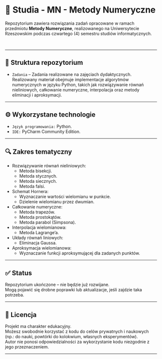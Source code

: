 # 📘 Studia - MN - Metody Numeryczne

Repozytorium zawiera rozwiązania zadań opracowane w ramach przedmiotu **Metody Numeryczne**, realizowanego na Uniwersytecie Rzeszowskim podczas czwartego (4) semestru studiów informatycznych.  

&nbsp;  

---

## 📁 Struktura repozytorium

- `Zadania` – Zadania realizowane na zajęciach dydaktycznych. Realizowany materiał obejmuje implementacje algorytmów numerycznych w języku Python, takich jak rozwiązywanie równań nieliniowych, całkowanie numeryczne, interpolacja oraz metody eliminacji i aproksymacji.  

---

## ⚙️ Wykorzystane technologie

- `Język programowania:` Python.  
- `IDE:` PyCharm Community Edition.  

---

## 🔍 Zakres tematyczny

- Rozwiązywanie równań nieliniowych:  
  - Metoda bisekcji.  
  - Metoda stycznych.  
  - Metoda siecznych.  
  - Metoda falsi.  
- Schemat Hornera:  
  - Wyznaczanie wartości wielomianu w punkcie.  
  - Dzielenie wielomianu przez dwumian.  
- Całkowanie numeryczne:  
  - Metoda trapezów.  
  - Metoda prostokątów.  
  - Metoda parabol (Simpsona).  
- Interpolacja wielomianowa:  
  - Metoda Lagrange’a.  
- Układy równań liniowych:  
  - Eliminacja Gaussa.  
- Aproksymacja wielomianowa:  
  - Wyznaczanie funkcji aproksymującej dla zadanych punktów.  

---

## ✅ Status

Repozytorium ukończone – nie będzie już rozwijane.  
Mogą pojawić się drobne poprawki lub aktualizacje, jeśli zajdzie taka potrzeba.  

---

## 📄 Licencja

Projekt ma charakter edukacyjny.  
Możesz swobodnie korzystać z kodu do celów prywatnych i naukowych (np.: do nauki, powtórki do kolokwium, własnych eksperymentów).  
Autor nie ponosi odpowiedzialności za wykorzystanie kodu niezgodnie z jego przeznaczeniem.  

---

